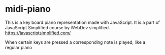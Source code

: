 # midi-piano

This is a key board piano representation made with JavaScript. 
It is a part of JavaScript Simplified course by WebDev simplified.
https://javascriptsimplified.com/

When certain keys are pressed a corresponding note is played, like a regular piano



